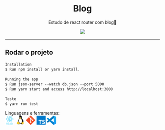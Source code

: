 <h1 align="center"> Blog </h1>

<p align="center">Estudo de react router com blog🤖</p>
<div align="center">
  <img src="https://user-images.githubusercontent.com/92112596/139452382-bb4695ff-720b-4434-a3e3-4ab7bc376906.gif" />
</div>



<hr />

## Rodar o projeto 
```
Installation
$ Run npm install or yarn install.

Running the app
$ Run json-server --watch db.json --port 5000
$ Run yarn start and access http://localhost:3000

Teste
$ yarn run test
```


<p align="left">
Linguagens e ferramentas: <br />
<img src="https://raw.githubusercontent.com/devicons/devicon/master/icons/react/react-original-wordmark.svg" alt="react" width="30" height="30"/> 
<img src="https://raw.githubusercontent.com/devicons/devicon/master/icons/linux/linux-original.svg" alt="linux" width="30" height="30" />
<img src="https://raw.githubusercontent.com/devicons/devicon/master/icons/git/git-original.svg" alt="git" width="30" height="30"/>
<img src="https://raw.githubusercontent.com/devicons/devicon/master/icons/typescript/typescript-plain.svg" alt="typescript" width="30" height="30" />
<img src="https://raw.githubusercontent.com/github/explore/80688e429a7d4ef2fca1e82350fe8e3517d3494d/topics/visual-studio-code/visual-studio-code.png" alt="perl" width="30" height="30" />
